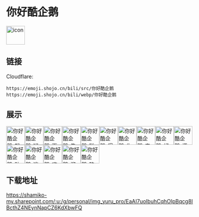 # 你好酷企鹅
<img src="https://emoji.shojo.cn/bili/src/你好酷企鹅/icon.png" width="50" height="50" alt="icon">

## 链接
Cloudflare:
```
https://emoji.shojo.cn/bili/src/你好酷企鹅
https://emoji.shojo.cn/bili/webp/你好酷企鹅
```
## 展示
<img src="https://emoji.shojo.cn/bili/src/你好酷企鹅/你好酷企鹅-起飞.png" width="50" height="50" alt="你好酷企鹅-起飞"><img src="https://emoji.shojo.cn/bili/src/你好酷企鹅/你好酷企鹅-疑惑.png" width="50" height="50" alt="你好酷企鹅-疑惑"><img src="https://emoji.shojo.cn/bili/src/你好酷企鹅/你好酷企鹅-画画.png" width="50" height="50" alt="你好酷企鹅-画画"><img src="https://emoji.shojo.cn/bili/src/你好酷企鹅/你好酷企鹅-告辞.png" width="50" height="50" alt="你好酷企鹅-告辞"><img src="https://emoji.shojo.cn/bili/src/你好酷企鹅/你好酷企鹅-聪明.png" width="50" height="50" alt="你好酷企鹅-聪明"><img src="https://emoji.shojo.cn/bili/src/你好酷企鹅/你好酷企鹅-得瑟.png" width="50" height="50" alt="你好酷企鹅-得瑟"><img src="https://emoji.shojo.cn/bili/src/你好酷企鹅/你好酷企鹅-生气.png" width="50" height="50" alt="你好酷企鹅-生气"><img src="https://emoji.shojo.cn/bili/src/你好酷企鹅/你好酷企鹅-来了.png" width="50" height="50" alt="你好酷企鹅-来了"><img src="https://emoji.shojo.cn/bili/src/你好酷企鹅/你好酷企鹅-好烦.png" width="50" height="50" alt="你好酷企鹅-好烦"><img src="https://emoji.shojo.cn/bili/src/你好酷企鹅/你好酷企鹅-潇洒.png" width="50" height="50" alt="你好酷企鹅-潇洒"><img src="https://emoji.shojo.cn/bili/src/你好酷企鹅/你好酷企鹅-贴贴.png" width="50" height="50" alt="你好酷企鹅-贴贴"><img src="https://emoji.shojo.cn/bili/src/你好酷企鹅/你好酷企鹅-逃跑.png" width="50" height="50" alt="你好酷企鹅-逃跑"><img src="https://emoji.shojo.cn/bili/src/你好酷企鹅/你好酷企鹅-嗨.png" width="50" height="50" alt="你好酷企鹅-嗨"><img src="https://emoji.shojo.cn/bili/src/你好酷企鹅/你好酷企鹅-溜了.png" width="50" height="50" alt="你好酷企鹅-溜了"><img src="https://emoji.shojo.cn/bili/src/你好酷企鹅/你好酷企鹅-略略略.png" width="50" height="50" alt="你好酷企鹅-略略略">

## 下载地址

https://shamiko-my.sharepoint.com/:u:/g/personal/img_yuru_pro/EaAI7uoIbuhCqhOIpBqcg8IBcthZ4NEynNapCZ6KdXbwFQ